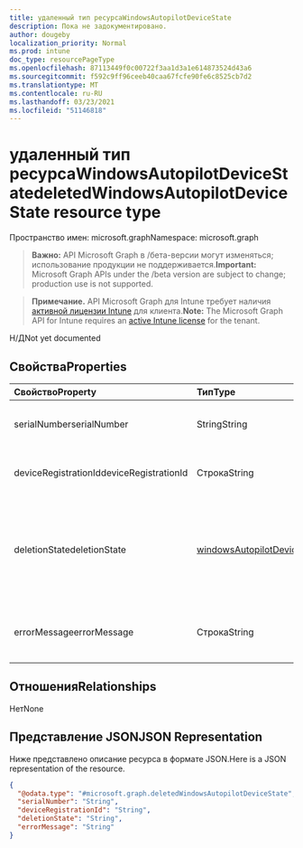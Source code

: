 ```yaml
---
title: удаленный тип ресурсаWindowsAutopilotDeviceState
description: Пока не задокументировано.
author: dougeby
localization_priority: Normal
ms.prod: intune
doc_type: resourcePageType
ms.openlocfilehash: 87113449f0c00722f3aa1d3a1e614873524d43a6
ms.sourcegitcommit: f592c9ff96ceeb40caa67fcfe90fe6c8525cb7d2
ms.translationtype: MT
ms.contentlocale: ru-RU
ms.lasthandoff: 03/23/2021
ms.locfileid: "51146818"
---
```

# <a name="deletedwindowsautopilotdevicestate-resource-type"></a><span data-ttu-id="1bc87-103">удаленный тип ресурсаWindowsAutopilotDeviceState</span><span class="sxs-lookup"><span data-stu-id="1bc87-103">deletedWindowsAutopilotDeviceState resource type</span></span>

<span data-ttu-id="1bc87-104">Пространство имен: microsoft.graph</span><span class="sxs-lookup"><span data-stu-id="1bc87-104">Namespace: microsoft.graph</span></span>

> <span data-ttu-id="1bc87-105">**Важно:** API Microsoft Graph в /бета-версии могут изменяться; использование продукции не поддерживается.</span><span class="sxs-lookup"><span data-stu-id="1bc87-105">**Important:** Microsoft Graph APIs under the /beta version are subject to change; production use is not supported.</span></span>

> <span data-ttu-id="1bc87-106">**Примечание.** API Microsoft Graph для Intune требует наличия [активной лицензии Intune](https://go.microsoft.com/fwlink/?linkid=839381) для клиента.</span><span class="sxs-lookup"><span data-stu-id="1bc87-106">**Note:** The Microsoft Graph API for Intune requires an [active Intune license](https://go.microsoft.com/fwlink/?linkid=839381) for the tenant.</span></span>

<span data-ttu-id="1bc87-107">Н/Д</span><span class="sxs-lookup"><span data-stu-id="1bc87-107">Not yet documented</span></span>

## <a name="properties"></a><span data-ttu-id="1bc87-108">Свойства</span><span class="sxs-lookup"><span data-stu-id="1bc87-108">Properties</span></span>
|<span data-ttu-id="1bc87-109">Свойство</span><span class="sxs-lookup"><span data-stu-id="1bc87-109">Property</span></span>|<span data-ttu-id="1bc87-110">Тип</span><span class="sxs-lookup"><span data-stu-id="1bc87-110">Type</span></span>|<span data-ttu-id="1bc87-111">Описание</span><span class="sxs-lookup"><span data-stu-id="1bc87-111">Description</span></span>|
|:---|:---|:---|
|<span data-ttu-id="1bc87-112">serialNumber</span><span class="sxs-lookup"><span data-stu-id="1bc87-112">serialNumber</span></span>|<span data-ttu-id="1bc87-113">String</span><span class="sxs-lookup"><span data-stu-id="1bc87-113">String</span></span>|<span data-ttu-id="1bc87-114">Серийный номер устройства автопилота</span><span class="sxs-lookup"><span data-stu-id="1bc87-114">Autopilot Device Serial Number</span></span>|
|<span data-ttu-id="1bc87-115">deviceRegistrationId</span><span class="sxs-lookup"><span data-stu-id="1bc87-115">deviceRegistrationId</span></span>|<span data-ttu-id="1bc87-116">Строка</span><span class="sxs-lookup"><span data-stu-id="1bc87-116">String</span></span>|<span data-ttu-id="1bc87-117">Регистрационный номер устройства ZTD .</span><span class="sxs-lookup"><span data-stu-id="1bc87-117">ZTD Device Registration ID .</span></span>|
|<span data-ttu-id="1bc87-118">deletionState</span><span class="sxs-lookup"><span data-stu-id="1bc87-118">deletionState</span></span>|[<span data-ttu-id="1bc87-119">windowsAutopilotDeviceDeletionState</span><span class="sxs-lookup"><span data-stu-id="1bc87-119">windowsAutopilotDeviceDeletionState</span></span>](../resources/intune-enrollment-windowsautopilotdevicedeletionstate.md)|<span data-ttu-id="1bc87-120">Состояние удаления устройства.</span><span class="sxs-lookup"><span data-stu-id="1bc87-120">Device deletion state.</span></span> <span data-ttu-id="1bc87-121">Возможные значения: `unknown`, `failed`, `accepted`, `error`.</span><span class="sxs-lookup"><span data-stu-id="1bc87-121">Possible values are: `unknown`, `failed`, `accepted`, `error`.</span></span>|
|<span data-ttu-id="1bc87-122">errorMessage</span><span class="sxs-lookup"><span data-stu-id="1bc87-122">errorMessage</span></span>|<span data-ttu-id="1bc87-123">Строка</span><span class="sxs-lookup"><span data-stu-id="1bc87-123">String</span></span>|<span data-ttu-id="1bc87-124">Сообщение об ошибке удаления устройства.</span><span class="sxs-lookup"><span data-stu-id="1bc87-124">Device deletion error message.</span></span>|

## <a name="relationships"></a><span data-ttu-id="1bc87-125">Отношения</span><span class="sxs-lookup"><span data-stu-id="1bc87-125">Relationships</span></span>
<span data-ttu-id="1bc87-126">Нет</span><span class="sxs-lookup"><span data-stu-id="1bc87-126">None</span></span>

## <a name="json-representation"></a><span data-ttu-id="1bc87-127">Представление JSON</span><span class="sxs-lookup"><span data-stu-id="1bc87-127">JSON Representation</span></span>
<span data-ttu-id="1bc87-128">Ниже представлено описание ресурса в формате JSON.</span><span class="sxs-lookup"><span data-stu-id="1bc87-128">Here is a JSON representation of the resource.</span></span>
<!-- {
  "blockType": "resource",
  "@odata.type": "microsoft.graph.deletedWindowsAutopilotDeviceState"
}
-->
``` json
{
  "@odata.type": "#microsoft.graph.deletedWindowsAutopilotDeviceState",
  "serialNumber": "String",
  "deviceRegistrationId": "String",
  "deletionState": "String",
  "errorMessage": "String"
}
```




